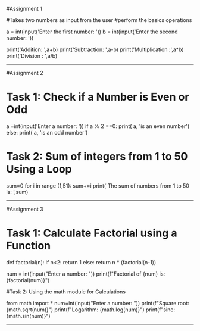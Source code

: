 
#Assignment 1

#Takes two numbers as input from the user
#perform the basics operations

a = int(input('Enter the first number: '))
b = int(input('Enter the second number: '))

print('Addition: ',a+b)
print('Subtraction: ',a-b)
print('Multiplication :',a*b)
print('Division : ',a/b)

-----------------------------------------------------------------------------

#Assignment 2


# Task 1: Check if a Number is Even or Odd

a =int(input('Enter a number: '))
if a % 2 ==0:
    print( a, 'is an even number')
else:
    print( a, 'is an odd number')


# Task 2: Sum of integers from 1 to 50 Using a Loop
sum=0
for i in range (1,51):
    sum+=i
print('The sum of numbers from 1 to 50 is: ',sum)

--------------------------------------------------------------------------

#Assignment 3

# Task 1: Calculate Factorial using a Function

def factorial(n):
    if n<2:
        return 1
    else:
        return n * (factorial(n-1))

num = int(input("Enter a number: "))
print(f"Factorial of {num} is: {factorial(num)}")


#Task 2: Using the math module for Calculations

from math import *
num=int(input("Enter a number: "))
print(f"Square root: {math.sqrt(num)}")
print(f"Logarithm: {math.log(num)}")
print(f"sine: {math.sin(num)}")

---------------------------------------------------------------------

